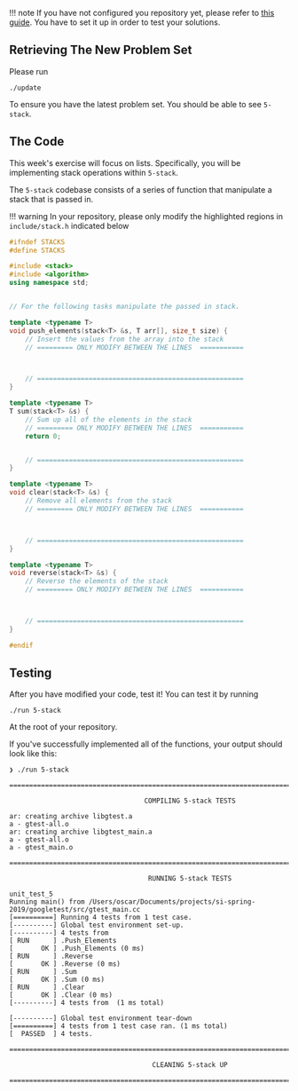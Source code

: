 
!!! note
    If you have not configured you repository yet, please refer to [this guide](https://moredatastructures.com/set-up/). You have to set it up in order to test your solutions.

## Retrieving The New Problem Set

Please run

```
./update
```

To ensure you have the latest problem set. You should be able to see `5-stack`.

## The Code

This week's exercise will focus on lists. Specifically, you will be implementing stack operations within `5-stack`.

The `5-stack` codebase consists of a series of function that manipulate a stack that is passed in.

!!! warning
    In your repository, please only modify the highlighted regions in `include/stack.h` indicated below


``` C++ tab="include/stack.h" hl_lines="15 16 17 25 26 27 35 36 37 45 46 47"
#ifndef STACKS
#define STACKS

#include <stack>
#include <algorithm>
using namespace std;


// For the following tasks manipulate the passed in stack.

template <typename T>
void push_elements(stack<T> &s, T arr[], size_t size) {
    // Insert the values from the array into the stack
    // ========= ONLY MODIFY BETWEEN THE LINES  ===========



    // ====================================================
}

template <typename T>
T sum(stack<T> &s) {
    // Sum up all of the elements in the stack
    // ========= ONLY MODIFY BETWEEN THE LINES  ===========
    return 0;


    // ====================================================
}

template <typename T>
void clear(stack<T> &s) {
    // Remove all elements from the stack
    // ========= ONLY MODIFY BETWEEN THE LINES  ===========



    // ====================================================
}

template <typename T>
void reverse(stack<T> &s) {
    // Reverse the elements of the stack
    // ========= ONLY MODIFY BETWEEN THE LINES  ===========



    // ====================================================
}

#endif

```

## Testing

After you have modified your code, test it! You can test it by running

```
./run 5-stack
```

At the root of your repository.


If you've successfully implemented all of the functions, your output should look like this:
```
❯ ./run 5-stack

============================================================================================

                                  COMPILING 5-stack TESTS

ar: creating archive libgtest.a
a - gtest-all.o
ar: creating archive libgtest_main.a
a - gtest-all.o
a - gtest_main.o

============================================================================================

                                   RUNNING 5-stack TESTS

unit_test_5
Running main() from /Users/oscar/Documents/projects/si-spring-2019/googletest/src/gtest_main.cc
[==========] Running 4 tests from 1 test case.
[----------] Global test environment set-up.
[----------] 4 tests from
[ RUN      ] .Push_Elements
[       OK ] .Push_Elements (0 ms)
[ RUN      ] .Reverse
[       OK ] .Reverse (0 ms)
[ RUN      ] .Sum
[       OK ] .Sum (0 ms)
[ RUN      ] .Clear
[       OK ] .Clear (0 ms)
[----------] 4 tests from  (1 ms total)

[----------] Global test environment tear-down
[==========] 4 tests from 1 test case ran. (1 ms total)
[  PASSED  ] 4 tests.

============================================================================================

                                    CLEANING 5-stack UP

============================================================================================

```

